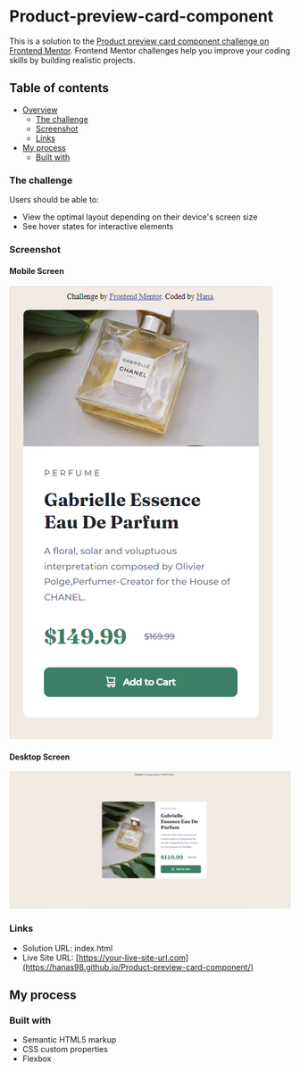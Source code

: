 # Product-preview-card-component
This is a solution to the [Product preview card component challenge on Frontend Mentor](https://www.frontendmentor.io/challenges/product-preview-card-component-GO7UmttRfa). Frontend Mentor challenges help you improve your coding skills by building realistic projects. 

## Table of contents

- [Overview](#overview)
  - [The challenge](#the-challenge)
  - [Screenshot](#screenshot)
  - [Links](#links)
- [My process](#my-process)
  - [Built with](#built-with)
  

### The challenge

Users should be able to:

- View the optimal layout depending on their device's screen size
- See hover states for interactive elements


### Screenshot
#### Mobile Screen
<img src="mobile.png">

#### Desktop Screen
<img src="desktop.png">

### Links

- Solution URL: index.html
- Live Site URL: [https://your-live-site-url.com](https://hanas98.github.io/Product-preview-card-component/)

## My process


### Built with

- Semantic HTML5 markup
- CSS custom properties
- Flexbox


